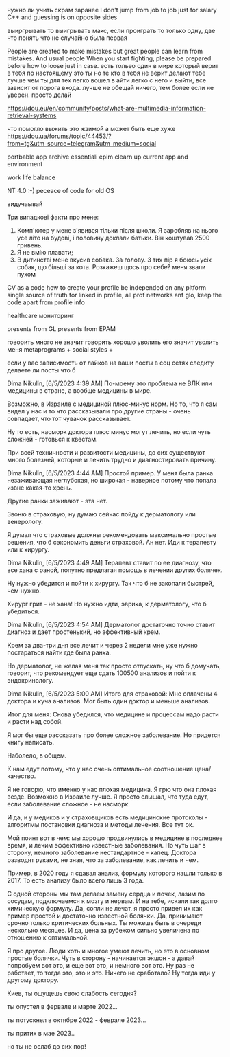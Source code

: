 нужно ли учить скрам заранее
I don't jump from job to job just for salary
С++ and guessing is on opposite sides

выиргрывать то выигрывать макс, если проиграть то только одну, две что понять что не случайно была первая

People are created to make mistakes but great people can learn from mistakes. 
And usual people 
When you start fighting, please be prepared before how to loose just in case.
есть тольео один в мире который верит в тебя по настоящему это ты
но те кто в тебя не верит делают тебе лучше чем ты
для тех легко вошел в айти легко с него и выйти, все зависит от порога входа.
лучше не обещай ничего, тем более если не уверен. просто делай

https://dou.eu/en/community/posts/what-are-multimedia-information-retrieval-systems 

что помогло выжить это жзимой а может быть еще хуже 
https://dou.ua/forums/topic/44453/?from=tg&utm_source=telegram&utm_medium=social

portbable app
archive
essentiali epim 
clearn up current app and environment

work life balance

NT 4.0 :-)
peceace of code for old OS

видучаывай

Три випадкові факти про мене:
1. Комп'ютер у мене з'явився тільки після школи. Я заробляв на нього усе літо на будові, і половину доклали батьки. Він коштував 2500 гривень.
2. Я не вмію плавати;
3. В дитинстві мене вкусив собака. За голову. З тих пір я боюсь усіх собак, що більші за кота.
Розкажеш щось про себе?
меня звали пухом

CV as a code
how to create your profile be independed on any pltform
single source of truth for linked in profile, all prof networks anf glo, keep the code apart from profile info

healthcare мониторинг

presents from GL
presents from EPAM

говорить много не значит говорить хорошо
уволить его значит уволить меня
metaprograms + social styles + 


если у вас зависимость от лайков на ваши посты в соц сетях следиту делаете ли посты что б

Dima Nikulin, [6/5/2023 4:39 AM]
По-моему это проблема не ВЛК или медицины в стране, а вообще медицины в мире. 

Возможно, в Израиле с медициной плюс-минус норм. Но то, что я сам видел у нас и то что рассказывали про другие страны - очень совпадает, что тот чувачок  рассказывает. 

Ну то есть, насморк доктора плюс минус могут лечить, но если чуть сложней - готовься к квестам.

При всей техничности и развитости медицины, до сих существуют много болезней, которые и лечить трудно и диагностировать причину.

Dima Nikulin, [6/5/2023 4:44 AM]
Простой пример. У меня была ранка незаживающая неглубокая, но широкая - наверное потому что попала извне какая-то хрень. 

Другие ранки заживают - эта нет.

Звоню в страховую, ну думаю сейчас пойду к дерматологу или венерологу. 

Я думал что страховые должны рекомендовать максимально простые решения, что б сэкономить деньги страховой. Ан нет. Иди к терапевту или к хирургу.

Dima Nikulin, [6/5/2023 4:49 AM]
Терапевт ставит по ее диагнозу, что все хана с раной, попутно предлагая помощь в лечении других болячек. 

Ну нужно убедится и пойти к хирургу. Так что б не закопали быстрей, чем нужно.

Хирург грит - не хана! Но нужно идти, эврика, к дерматологу, что б убедиться.

Dima Nikulin, [6/5/2023 4:54 AM]
Дерматолог достаточно точно ставит диагноз и дает простенький, но эффективный крем. 

Крем за два-три дня все лечит и через 2 недели мне уже нужно постараться найти где была ранка.

Но дерматолог, не желая меня так просто отпускать, ну что б домучать, говорит, что рекомендует еще сдать 100500 анализов и пойти к эндокринологу.

Dima Nikulin, [6/5/2023 5:00 AM]
Итого для страховой: Мне оплачены 4 доктора и куча анализов. Мог быть один доктор и меньше анализов. 

Итог для меня: Снова убедился, что медицине и процессам надо расти и расти над собой. 

Я мог бы еще рассказать про более сложное заболевание. Но придется книгу написать.

Наболело, в общем.

К нам едут потому, что у нас очень оптимальное соотношение цена/качество. 

Я не говорю, что именно у нас плохая медицина. 
Я грю что она плохая везде. Возможно в Израиле лучше. Я просто слышал, что туда едут, если заболевание сложное - не насморк. 

И да, и у медиков и у страховщиков есть медицинские протоколы - алгоритмы постановки диагноза и методы лечения. Все тут ок.

Мой поинт вот в чем: мы хорошо продвинулись в медицине в последнее время, и лечим эффективно известные заболевания.
Но чуть шаг в сторону, немного заболевание нестандартное - капец. Доктора разводят руками, не зная, что за заболевание, как лечить и чем. 

Пример, в 2020 году я сдавал анализ, формулу которого нашли только в 2017. То есть анализу было всего лишь 3 года. 

С одной стороны мы там делаем замену сердца и почек, лазим по сосудам, подключаемся к мозгу и нервам. 
И на тебе, искали так долго химическую формулу.
Да, сопли не лечат, я просто привел их как пример простой и достаточно известной болячки. 
Да, принимают срочно только критических больных. Ты можешь быть в очереди несколько месяцев. 
И да, цена за рубежом сильно увеличена по отношению к оптимальной. 

Я про другое. Люди хоть и многое умеют лечить, но это в основном простые болячки. Чуть в сторону - начинается экшон - а давай попробуем вот это, и еще вот это, и немного вот это. Ну раз не работает, то тогда это, это и это. Ничего не сработало? Ну тогда иди у другому доктору.



Киев, ты ощущешь свою слабость сегодня?

ты опустел в фервале и марте 2022...

ты потускнел в октябре 2022 - феврале 2023...

ты притих в мае 2023..

но ты не ослаб до сих пор!
